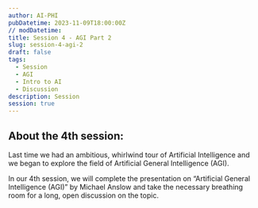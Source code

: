 ```yaml
---
author: AI-PHI
pubDatetime: 2023-11-09T18:00:00Z
// modDatetime:
title: Session 4 - AGI Part 2
slug: session-4-agi-2
draft: false
tags:
  - Session
  - AGI
  - Intro to AI
  - Discussion
description: Session
session: true
---
```


## About the 4th session:

Last time we had an ambitious, whirlwind tour of Artificial Intelligence and we began to explore the field of Artificial General Intelligence (AGI).

In our 4th session, we will complete the presentation on “Artificial General Intelligence (AGI)” by Michael Anslow and take the necessary breathing room for a long, open discussion on the topic.
